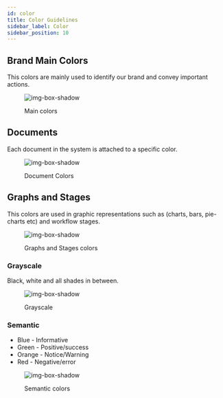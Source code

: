 ```yaml
---
id: color
title: Color Guidelines
sidebar_label: Color
sidebar_position: 10
---
```


## Brand Main Colors

This colors are mainly used to identify our brand and convey important actions.


<figure>

![img-box-shadow](/img/design/color-main.png)
<figcaption>Main colors</figcaption>
</figure>


## Documents

Each document in the system is attached to a specific color.


<figure>

![img-box-shadow](/img/design/color-docs.png)
<figcaption>Document Colors</figcaption>
</figure>

## Graphs and Stages

This colors are used in graphic representations such as (charts, bars, pie-charts etc) and workflow stages.

<figure>

![img-box-shadow](/img/design/color-graphs.png)
<figcaption>Graphs and Stages colors</figcaption>
</figure>


### Grayscale

Black, white and all shades in between.

<figure>

![img-box-shadow](/img/design/color-grayscale.png)
<figcaption>Grayscale</figcaption>
</figure>

### Semantic

- Blue - Informative
- Green - Positive/success
- Orange - Notice/Warning 
- Red - Negative/error

<figure>

![img-box-shadow](/img/design/color-semantic.png)
<figcaption>Semantic colors</figcaption>
</figure>
